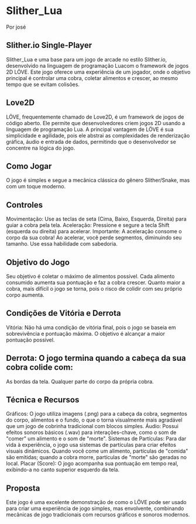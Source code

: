 # Slither_Lua
Por josé
## Slither.io Single-Player
Slither_Lua e uma base para um jogo de arcade no estilo Slither.io, desenvolvido na linguagem de programação Luacom o framework de jogos 2D LÖVE. Este jogo oferece uma experiência de um jogador, onde o objetivo principal é controlar uma cobra, coletar alimentos e crescer, ao mesmo tempo que se evitam colisões.
## Love2D
LÖVE, frequentemente chamado de Love2D, é um framework de jogos de código aberto. Ele permite que desenvolvedores criem jogos 2D usando a linguagem de programação Lua. A principal vantagem de LÖVE é sua simplicidade e agilidade, pois ele abstrai as complexidades de renderização gráfica, áudio e entrada de dados, permitindo que o desenvolvedor se concentre na lógica do jogo.

## Como Jogar
O jogo é simples e segue a mecânica clássica do gênero Slither/Snake, mas com um toque moderno.
## Controles
Movimentação: Use as teclas de seta (Cima, Baixo, Esquerda, Direita) para guiar a cobra pela tela.
Aceleração: Pressione e segure a tecla Shift (esquerda ou direita) para acelerar.
Importante: A aceleração consome o corpo da sua cobra! Ao acelerar, você perde segmentos, diminuindo seu tamanho. Use essa habilidade com sabedoria.
## Objetivo do Jogo
Seu objetivo é coletar o máximo de alimentos possível. Cada alimento consumido aumenta sua pontuação e faz a cobra crescer. Quanto maior a cobra, mais difícil o jogo se torna, pois o risco de colidir com seu próprio corpo aumenta.

## Condições de Vitória e Derrota
Vitória: Não há uma condição de vitória final, pois o jogo se baseia em sobrevivência e pontuação máxima.
O objetivo é alcançar a maior pontuação possível.
## Derrota: O jogo termina quando a cabeça da sua cobra colide com:
As bordas da tela.
Qualquer parte do corpo da própria cobra.
## Técnica e Recursos
Gráficos: O jogo utiliza imagens (.png) para a cabeça da cobra, segmentos do corpo, alimentos e o fundo,
o que o torna visualmente mais agradável que um jogo de cobrinha tradicional com blocos simples.
Áudio: Possui efeitos sonoros básicos (.wav) para interações-chave, como o som de "comer" um alimento e o som de "morte".
Sistemas de Partículas: Para dar vida à experiência, o jogo usa sistemas de partículas para criar efeitos visuais dinâmicos.
Quando você come um alimento, partículas de "comida" são emitidas; quando a cobra morre, partículas de "morte" são geradas no local.
Placar (Score): O jogo acompanha sua pontuação em tempo real, exibindo-a no canto superior esquerdo da tela.

## Proposta
Este jogo é uma excelente demonstração de como o LÖVE pode ser usado para criar uma experiência de jogo simples,
mas envolvente, combinando mecânicas de jogo tradicionais com recursos gráficos e sonoros modernos.
